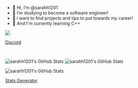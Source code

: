 - 🌱 Hi, I’m @sarahh1201
- 🌱 I’m studying to become a software engineer!
- 🌱 I want to find projects and tips to put towards my career!
- 🌱 And I'm currently learning C++

<!---
sarahh1201/sarahh1201 is a ✨ special ✨ repository because its `README.md` (this file) appears on your GitHub profile.
You can click the Preview link to take a look at your changes.
--->

<img src = "https://i.pinimg.com/originals/93/ef/89/93ef89dbda3b1cc5212ff7f81b52982b.png"> 

<a href="https://discord.com/users/338618891146231808">Discord</a>
      
<br>

<p float="center">
  <img src="https://github-readme-stats.vercel.app/api?username=sarahh1201&theme=vue&show_icons=true&hide_border=true&count_private=true" alt="sarahh1201's GitHub Stats" />
  <img src="https://github-readme-streak-stats.herokuapp.com/?user=sarahh1201&theme=vue&hide_border=true" alt="sarahh1201's GitHub Stats" />
</p>

<img src="https://github-readme-stats.vercel.app/api/top-langs/?username=sarahh1201&theme=vue&show_icons=true&hide_border=true&layout=compact" alt="sarahh1201's GitHub Stats" href="https://github-stats.omsimos.com"/>

<a href = "https://github-stats.omsimos.com">Stats Generator</a>

